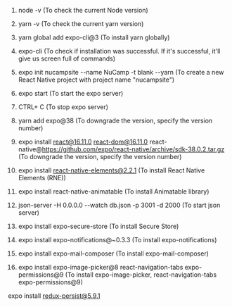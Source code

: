 1. node -v
(To check the current Node version)

2. yarn -v
(To check the current yarn version)

3. yarn global add expo-cli@3
(To install yarn globally)

4. expo-cli
(To check if installation was successful. If it's successful, it'll give us screen full of commands)

5. expo init nucampsite --name NuCamp -t blank --yarn
(To create a new React Native project with project name "nucampsite")

6. expo start
(To start the expo server)

7. CTRL+ C
(To stop expo server)

8. yarn add expo@38
(To downgrade the version, specify the version number)

9. expo install react@16.11.0 react-dom@16.11.0 react-native@https://github.com/expo/react-native/archive/sdk-38.0.2.tar.gz
(To downgrade the version, specify the version number)

10. expo install react-native-elements@2.2.1
(To install React Native Elements (RNE))

11. expo install react-native-animatable
(To install Animatable library)

12. json-server -H 0.0.0.0 --watch db.json -p 3001 -d 2000
(To start json server)

13. expo install expo-secure-store
(To install Secure Store)

14. expo install expo-notifications@~0.3.3
(To install expo-notifications)

15. expo install expo-mail-composer
(To install expo-mail-composer)

16. expo install expo-image-picker@8 react-navigation-tabs expo-permissions@9
(To install expo-image-picker, react-navigation-tabs expo-permissions@9)





expo install redux-persist@5.9.1





